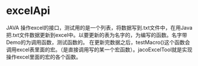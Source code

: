 # excelApi

JAVA 操作excel的接口，测试用的是一个列表，将数据写到.txt文件中，在用Java把.txt文件数据更新到excel中。以要更新的表为名字的，为编写的函数。名字带Demo的为调用函数，测试函数的。 在更新完数据之后，testMacro()这个函数会调用excel表里面的宏。（是直接调用写的某一个宏函数）。jacoExcelTool就是实现操作excel里面的宏的各个函数。
